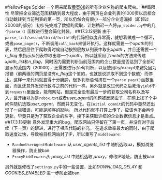 #YellowPage Spider
一个用来爬取[黄页88](http://www.huangye88.com/)的所有企业名称的爬虫爬虫。
##局限性
尽管把企业筛选范围精确到最大程度，由于网页在企业列表的1000页以后都会自动跳转到当前列表的第一页，所以仍然会有很小一部分企业遗漏掉（即超过20000的部分）
初步先完成了数据的爬取，计划稍迟一点将`yp_spider.py`中的几个`parse（）`函数进行整合简化封装。
##17.3.12更新
由于`parse_fist/second/third/forth()`的代码相似度非常高，就想着做成一个循环，或者`pase_page()`，不断调用`call_back`来循环执行。这样就需要一个*xpath*的列表，然后层层往下爬取得时候自动按照层数从列表中取出*xpath* ，并且还需要一个*n_flag* 来指示从列表中取出哪一个*xpath*。所以就采用了*meta*的方法来传递*xpath_list*和*n_flag*，同时因为需要判断当前范围内的企业数量是否达到了全部可显示的范围内（20000），还需要进行*if/elif*判断，以及使用*try/except*来避免因为报错（前两级的网页是没有*n_flag*这个值的，也就是说抓取不到这个数值）而停止。这样一来代码就显得十分臃肿，很多判断语句挤在一个`parse_page()`函数里面，而且还意外发现行数与之前的代码一样。另外就是改过代码之后死活`yield`不到`requests`里面全，能爬网站，但是完全没有最后一步的获取公司名称以及写入，最开始以为是`robox.txt`或者*user_agent*的问题被反爬虫了，在网上找了个中间件随机选取*user_agent*，然而并无变化。在`Initial commit`的代码中竟然还出现了一些错误，可能是顺序的影响。
所以代码就不打算上传了，应该也不会再作更新。毕竟只是为了获取企业的名字，接下来获取详细的企业数据信息才是重点。
##17.3.13更新
意外发现重大的bug，爬取网站只停留在了第一页，并没有对于后续（下一页）的跟进，进行了相应代码的补充。
在追求效率最大的同时，由于爬取速度过快，导致被目标网站封了IP，所以重写了`middleware`:

* `RandomUserAgentMiddleware`:从 *user_agents_list* 中随机选取ua，模拟浏览器操作，防止被ban
* `ProxyMiddleware`:从 *proxy_list* 中随机选取 *proxy*，修改IP地址，防止被ban

另外就是修改了`settings.py`中的一些设置，比如*DOWNLOAD_DELAY* 和 *COOKIES_ENABLED* 进一步防止被ban